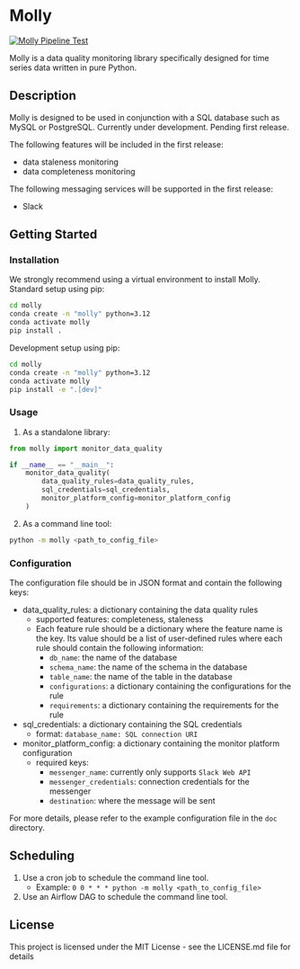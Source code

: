 # Molly

[![Molly Pipeline Test](https://github.com/flaviaouyang/molly/actions/workflows/pipeline-test.yml/badge.svg?branch=master)](https://github.com/flaviaouyang/molly/actions/workflows/pipeline-test.yml)

Molly is a data quality monitoring library specifically designed for time series data written in pure Python.

## Description

Molly is designed to be used in conjunction with a SQL database such as MySQL or PostgreSQL. Currently under development. Pending first release.

The following features will be included in the first release:

- data staleness monitoring
- data completeness monitoring

The following messaging services will be supported in the first release:

- Slack

## Getting Started

### Installation

We strongly recommend using a virtual environment to install Molly.
Standard setup using pip:

```bash
cd molly
conda create -n "molly" python=3.12
conda activate molly
pip install .
```

Development setup using pip:

```bash
cd molly
conda create -n "molly" python=3.12
conda activate molly
pip install -e ".[dev]"
```

### Usage

1. As a standalone library:

```python
from molly import monitor_data_quality

if __name__ == "__main__":
    monitor_data_quality(
        data_quality_rules=data_quality_rules,
        sql_credentials=sql_credentials,
        monitor_platform_config=monitor_platform_config
    )
```

2. As a command line tool:

```bash
python -m molly <path_to_config_file>
```

### Configuration

The configuration file should be in JSON format and contain the following keys:

- data_quality_rules: a dictionary containing the data quality rules
  - supported features: completeness, staleness
  - Each feature rule should be a dictionary where the feature name is the key. Its value should be a list of user-defined rules where each rule should contain the following information:
    - `db_name`: the name of the database
    - `schema_name`: the name of the schema in the database
    - `table_name`: the name of the table in the database
    - `configurations`: a dictionary containing the configurations for the rule
    - `requirements`: a dictionary containing the requirements for the rule
- sql_credentials: a dictionary containing the SQL credentials
  - format: `database_name: SQL connection URI`
- monitor_platform_config: a dictionary containing the monitor platform configuration
  - required keys:
    - `messenger_name`: currently only supports `Slack Web API`
    - `messenger_credentials`: connection credentials for the messenger
    - `destination`: where the message will be sent

For more details, please refer to the example configuration file in the `doc` directory.

## Scheduling

1. Use a cron job to schedule the command line tool.
    - Example: `0 0 * * * python -m molly <path_to_config_file>`
2. Use an Airflow DAG to schedule the command line tool.

## License

This project is licensed under the MIT License - see the LICENSE.md file for details
